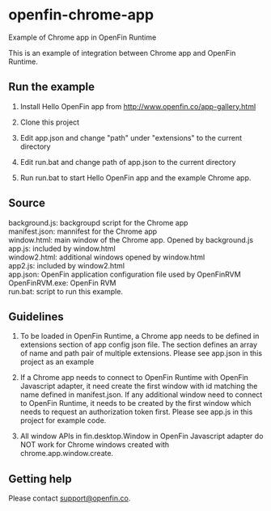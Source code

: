 # openfin-chrome-app
Example of Chrome app in OpenFin Runtime

This is an example of integration between Chrome app and OpenFin Runtime.


## Run the example

1. Install Hello OpenFin app from http://www.openfin.co/app-gallery.html

2. Clone this project

3. Edit app.json and change "path" under "extensions" to the current directory

4. Edit run.bat and change path of app.json to the current directory 

5. Run run.bat to start Hello OpenFin app and the example Chrome app.


## Source

background.js: backgroupd script for the Chrome app  
manifest.json: mannifest for the Chrome app  
window.html: main window of the Chrome app. Opened by background.js  
app.js: included by window.html  
window2.html: additional windows opened by window.html  
app2.js: included by window2.html  
app.json:  OpenFin application configuration file used by OpenFinRVM  
OpenFinRVM.exe: OpenFin RVM  
run.bat: script to run this example.  


## Guidelines

1. To be loaded in OpenFin Runtime, a Chrome app needs to be defined in extensions section of app config json file.  The section defines an array of name and path pair of multiple extensions.  Please see app.json in this project as an example

2. If a Chrome app needs to connect to OpenFin Runtime with OpenFin Javascript adapter, it need create the first window with id matching the name defined in manifest.json.  If any additional window need to connect to OpenFin Runtime, it needs to be created by the first window which needs to request an authorization token first.  Please see app.js in this project for example code.

3. All window APIs in fin.desktop.Window in OpenFin Javascript adapter do NOT work for Chrome windows created with chrome.app.window.create.


## Getting help

Please contact support@openfin.co.

